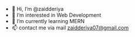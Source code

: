 - 👋 Hi, I’m @zaidderiya
- 👀 I’m interested in Web Development
- 🌱 I’m currently learning MERN
- 📫 contact me via mail zaidderiya07@gmail.com
